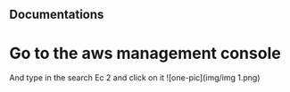 ## Documentations

# Go to the aws management console
And type in the search Ec 2 and click on it
![one-pic](img/img 1.png)